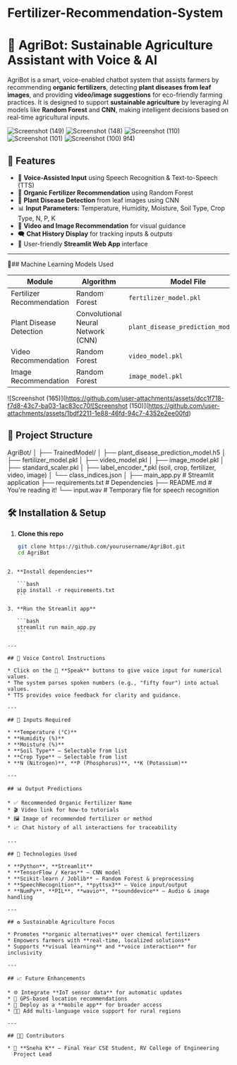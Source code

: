 ﻿# Fertilizer-Recommendation-System



# 🌱 AgriBot: Sustainable Agriculture Assistant with Voice & AI

AgriBot is a smart, voice-enabled chatbot system that assists farmers by recommending **organic fertilizers**, detecting **plant diseases from leaf images**, and providing **video/image suggestions** for eco-friendly farming practices. It is designed to support **sustainable agriculture** by leveraging AI models like **Random Forest** and **CNN**, making intelligent decisions based on real-time agricultural inputs.

![Screenshot (149)](https://github.com/user-attachments/assets/0776feaa-3d38-4b13-bfa3-e4f7806645c5)
![Screenshot (148)](https://github.com/user-attachments/assets/a5209077-10d4-4f8c-b7d9-9ef175347b40)
![Screenshot (110)](https://github.com/user-attachments/assets/f0b07129-2475-4d57-b3ba-d3a5d2c16318)
![Screenshot (101)](https://github.com/user-attachments/assets/d9208b27-0775-4408-81e7-dfe6ac41ff4c)
![Screenshot (100)](https://github.com/user-attachments/assets/a95e70f8-4f86-4e23-9233-bb0fc36bdeba)
9f4)

## 🚀 Features

- 🎤 **Voice-Assisted Input** using Speech Recognition & Text-to-Speech (TTS)
- 🌿 **Organic Fertilizer Recommendation** using Random Forest
- 🦠 **Plant Disease Detection** from leaf images using CNN
- 📊 **Input Parameters:** Temperature, Humidity, Moisture, Soil Type, Crop Type, N, P, K
- 🎥 **Video and Image Recommendation** for visual guidance
- 🗨️ **Chat History Display** for tracking inputs & outputs
- 📱 User-friendly **Streamlit Web App** interface

---

🧠## Machine Learning Models Used

| Module                    | Algorithm           | Model File                          |
|--------------------------|---------------------|-------------------------------------|
| Fertilizer Recommendation| Random Forest       | `fertilizer_model.pkl`              |
| Plant Disease Detection  | Convolutional Neural Network (CNN) | `plant_disease_prediction_model.h5` |
| Video Recommendation     | Random Forest       | `video_model.pkl`                   |
| Image Recommendation     | Random Forest       | `image_model.pkl`                   |



![Screenshot (165)](https://github.com/user-attachments/assets/dcc1f718-f7d8-43c7-ba03-1ac83cc70![Screenshot (150)](https://github.com/user-attachments/assets/1bdf2211-1e88-46fd-94c7-4352e2ee00fd)
## 📂 Project Structure


AgriBot/
│
├── TrainedModel/
│   ├── plant\_disease\_prediction\_model.h5
│   ├── fertilizer\_model.pkl
│   ├── video\_model.pkl
│   ├── image\_model.pkl
│   ├── standard\_scaler.pkl
│   ├── label\_encoder\_\*.pkl (soil, crop, fertilizer, video, image)
│   └── class\_indices.json
│
├── main\_app.py         # Streamlit application
├── requirements.txt    # Dependencies
├── README.md           # You're reading it!
└── input.wav           # Temporary file for speech recognition


## 🛠️ Installation & Setup

1. **Clone this repo**
   ```bash
   git clone https://github.com/yourusername/AgriBot.git
   cd AgriBot
````

2. **Install dependencies**

   ```bash
   pip install -r requirements.txt
   ```

3. **Run the Streamlit app**

   ```bash
   streamlit run main_app.py
   ```

---

## 🎤 Voice Control Instructions

* Click on the 🎤 **Speak** buttons to give voice input for numerical values.
* The system parses spoken numbers (e.g., "fifty four") into actual values.
* TTS provides voice feedback for clarity and guidance.

---

## 🧪 Inputs Required

* **Temperature (°C)**
* **Humidity (%)**
* **Moisture (%)**
* **Soil Type** – Selectable from list
* **Crop Type** – Selectable from list
* **N (Nitrogen)**, **P (Phosphorus)**, **K (Potassium)**

---

## 📊 Output Predictions

* ✅ Recommended Organic Fertilizer Name
* 🎬 Video link for how-to tutorials
* 🖼️ Image of recommended fertilizer or method
* 📈 Chat history of all interactions for traceability

---

## 🔧 Technologies Used

* **Python**, **Streamlit**
* **TensorFlow / Keras** – CNN model
* **Scikit-learn / Joblib** – Random Forest & preprocessing
* **SpeechRecognition**, **pyttsx3** – Voice input/output
* **NumPy**, **PIL**, **wavio**, **sounddevice** – Audio & image handling

---

## ♻️ Sustainable Agriculture Focus

* Promotes **organic alternatives** over chemical fertilizers
* Empowers farmers with **real-time, localized solutions**
* Supports **visual learning** and **voice interaction** for inclusivity

---

## 📈 Future Enhancements

* 🌐 Integrate **IoT sensor data** for automatic updates
* 📡 GPS-based location recommendations
* 📱 Deploy as a **mobile app** for broader access
* 🧑‍🌾 Add multi-language voice support for rural regions

---

## 👩‍💻 Contributors

* 👤 **Sneha K** – Final Year CSE Student, RV College of Engineering
  Project Lead 


